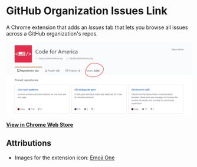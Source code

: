 # GitHub Organization Issues Link

A Chrome extension that adds an *Issues* tab that lets you browse all issues across a GitHub organization's repos.

![An example of an Issues link added to a GitHub organization's page](images/github-org-issues.png)

[**View in Chrome Web Store**](https://chrome.google.com/webstore/detail/github-organization-issue/apjhcnanjlebginfefonhmnammmmplma)

## Attributions

- Images for the extension icon: [Emoji One](https://www.emojione.com/)
